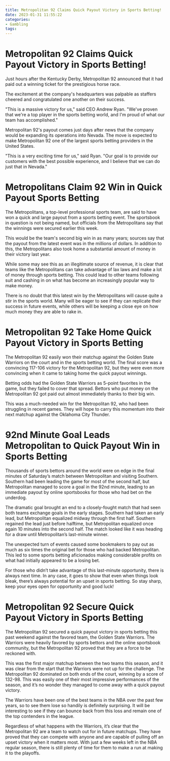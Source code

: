 ```yaml
---
title: Metropolitan 92 Claims Quick Payout Victory in Sports Betting!
date: 2023-01-31 11:55:22
categories:
- Gambling
tags:
---
```



#  Metropolitan 92 Claims Quick Payout Victory in Sports Betting!

Just hours after the Kentucky Derby, Metropolitan 92 announced that it had paid out a winning ticket for the prestigious horse race.

The excitement at the company's headquarters was palpable as staffers cheered and congratulated one another on their success.

"This is a massive victory for us," said CEO Andrew Ryan. "We've proven that we're a top player in the sports betting world, and I'm proud of what our team has accomplished."

Metropolitan 92's payout comes just days after news that the company would be expanding its operations into Nevada. The move is expected to make Metropolitan 92 one of the largest sports betting providers in the United States.

"This is a very exciting time for us," said Ryan. "Our goal is to provide our customers with the best possible experience, and I believe that we can do just that in Nevada."

#  Metropolitans Claim 92 Win in Quick Payout Sports Betting

The Metropolitans, a top-level professional sports team, are said to have won a quick and large payout from a sports betting event. The sportsbook in question is not being named, but officials from the Metropolitans say that the winnings were secured earlier this week.

This would be the team's second big win in as many years; sources say that the payout from the latest event was in the millions of dollars. In addition to this, the Metropolitans also took home a substantial amount of money in their victory last year.

While some may see this as an illegitimate source of revenue, it is clear that teams like the Metropolitans can take advantage of lax laws and make a lot of money through sports betting. This could lead to other teams following suit and cashing in on what has become an increasingly popular way to make money.

There is no doubt that this latest win by the Metropolitans will cause quite a stir in the sports world. Many will be eager to see if they can replicate their success in future events, while others will be keeping a close eye on how much money they are able to rake in.

#  Metropolitan 92 Take Home Quick Payout Victory in Sports Betting

The Metropolitan 92 easily won their matchup against the Golden State Warriors on the court and in the sports betting world. The final score was a convincing 117-106 victory for the Metropolitan 92, but they were even more convincing when it came to taking home the quick payout winnings.

Betting odds had the Golden State Warriors as 5-point favorites in the game, but they failed to cover that spread. Bettors who put money on the Metropolitan 92 got paid out almost immediately thanks to their big win.

This was a much-needed win for the Metropolitan 92, who had been struggling in recent games. They will hope to carry this momentum into their next matchup against the Oklahoma City Thunder.

#  92nd Minute Goal Leads Metropolitan to Quick Payout Win in Sports Betting

Thousands of sports bettors around the world were on edge in the final minutes of Saturday’s match between Metropolitan and visiting Southern. Southern had been leading the game for most of the second half, but Metropolitan managed to score a goal in the 92nd minute, leading to an immediate payout by online sportsbooks for those who had bet on the underdog.

The dramatic goal brought an end to a closely-fought match that had seen both teams exchange goals in the early stages. Southern had taken an early lead, but Metropolitan equalized midway through the first half. Southern regained the lead just before halftime, but Metropolitan equalized once again 10 minutes into the second half. The match looked like it was heading for a draw until Metropolitan’s last-minute winner.

The unexpected turn of events caused some bookmakers to pay out as much as six times the original bet for those who had backed Metropolitan. This led to some sports betting aficionados making considerable profits on what had initially appeared to be a losing bet.

For those who didn’t take advantage of this last-minute opportunity, there is always next time. In any case, it goes to show that even when things look bleak, there’s always potential for an upset in sports betting. So stay sharp, keep your eyes open for opportunity and good luck!

#  Metropolitan 92 Secure Quick Payout Victory in Sports Betting

The Metropolitan 92 secured a quick payout victory in sports betting this past weekend against the favored team, the Golden State Warriors. The Warriors were heavily favored by sports bettors and the online sportsbook community, but the Metropolitan 92 proved that they are a force to be reckoned with.

This was the first major matchup between the two teams this season, and it was clear from the start that the Warriors were not up for the challenge. The Metropolitan 92 dominated on both ends of the court, winning by a score of 132-98. This was easily one of their most impressive performances of the season, and it’s no wonder they managed to come away with a quick payout victory.

The Warriors have been one of the best teams in the NBA over the past few years, so to see them lose so handily is definitely surprising. It will be interesting to see if they can bounce back from this loss and remain one of the top contenders in the league.

Regardless of what happens with the Warriors, it’s clear that the Metropolitan 92 are a team to watch out for in future matchups. They have proved that they can compete with anyone and are capable of pulling off an upset victory when it matters most. With just a few weeks left in the NBA regular season, there is still plenty of time for them to make a run at making it to the playoffs.